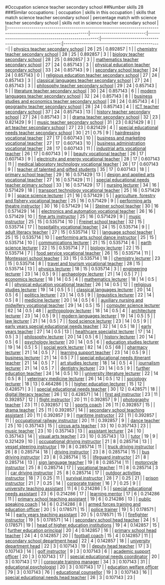 #Occupation science teacher secondary school
##Number skills 28
###Similar occupations:
| occupation                                                                                                            |   skills in this occupation |   skills that match science teacher secondary school |   percentage match with science teacher secondary school |   skills not in science teacher secondary school |
|:----------------------------------------------------------------------------------------------------------------------|----------------------------:|-----------------------------------------------------:|---------------------------------------------------------:|-------------------------------------------------:|
| [physics teacher secondary school](physics_teacher_secondary_school.md)                                               |                          26 |                                                   25 |                                                 0.892857 |                                                1 |
| [chemistry teacher secondary school](chemistry_teacher_secondary_school.md)                                           |                          28 |                                                   25 |                                                 0.892857 |                                                3 |
| [biology teacher secondary school](biology_teacher_secondary_school.md)                                               |                          28 |                                                   25 |                                                 0.892857 |                                                3 |
| [mathematics teacher secondary school](mathematics_teacher_secondary_school.md)                                       |                          27 |                                                   24 |                                                 0.857143 |                                                3 |
| [physical education teacher secondary school](physical_education_teacher_secondary_school.md)                         |                          33 |                                                   24 |                                                 0.857143 |                                                9 |
| [secondary school teacher](secondary_school_teacher.md)                                                               |                          24 |                                                   24 |                                                 0.857143 |                                                0 |
| [religious education teacher secondary school](religious_education_teacher_secondary_school.md)                       |                          27 |                                                   24 |                                                 0.857143 |                                                3 |
| [classical languages teacher secondary school](classical_languages_teacher_secondary_school.md)                       |                          27 |                                                   24 |                                                 0.857143 |                                                3 |
| [philosophy teacher secondary school](philosophy_teacher_secondary_school.md)                                         |                          29 |                                                   24 |                                                 0.857143 |                                                5 |
| [literature teacher secondary school](literature_teacher_secondary_school.md)                                         |                          30 |                                                   24 |                                                 0.857143 |                                                6 |
| [modern languages teacher secondary school](modern_languages_teacher_secondary_school.md)                             |                          32 |                                                   24 |                                                 0.857143 |                                                8 |
| [business studies and economics teacher secondary school](business_studies_and_economics_teacher_secondary_school.md) |                          28 |                                                   24 |                                                 0.857143 |                                                4 |
| [geography teacher secondary school](geography_teacher_secondary_school.md)                                           |                          28 |                                                   24 |                                                 0.857143 |                                                4 |
| [ICT teacher secondary school](ICT_teacher_secondary_school.md)                                                       |                          37 |                                                   24 |                                                 0.857143 |                                               13 |
| [history teacher secondary school](history_teacher_secondary_school.md)                                               |                          27 |                                                   24 |                                                 0.857143 |                                                3 |
| [drama teacher secondary school](drama_teacher_secondary_school.md)                                                   |                          32 |                                                   23 |                                                 0.821429 |                                                9 |
| [music teacher secondary school](music_teacher_secondary_school.md)                                                   |                          31 |                                                   23 |                                                 0.821429 |                                                8 |
| [art teacher secondary school](art_teacher_secondary_school.md)                                                       |                          27 |                                                   23 |                                                 0.821429 |                                                4 |
| [special educational needs teacher secondary school](special_educational_needs_teacher_secondary_school.md)           |                          30 |                                                   21 |                                                 0.75     |                                                9 |
| [hairdressing vocational teacher](hairdressing_vocational_teacher.md)                                                 |                          27 |                                                   17 |                                                 0.607143 |                                               10 |
| [business and marketing vocational teacher](business_and_marketing_vocational_teacher.md)                             |                          27 |                                                   17 |                                                 0.607143 |                                               10 |
| [business administration vocational teacher](business_administration_vocational_teacher.md)                           |                          28 |                                                   17 |                                                 0.607143 |                                               11 |
| [industrial arts vocational teacher](industrial_arts_vocational_teacher.md)                                           |                          26 |                                                   17 |                                                 0.607143 |                                                9 |
| [beauty vocational teacher](beauty_vocational_teacher.md)                                                             |                          26 |                                                   17 |                                                 0.607143 |                                                9 |
| [electricity and energy vocational teacher](electricity_and_energy_vocational_teacher.md)                             |                          28 |                                                   17 |                                                 0.607143 |                                               11 |
| [medical laboratory technology vocational teacher](medical_laboratory_technology_vocational_teacher.md)               |                          26 |                                                   17 |                                                 0.607143 |                                                9 |
| [teacher of talented and gifted students](teacher_of_talented_and_gifted_students.md)                                 |                          35 |                                                   17 |                                                 0.607143 |                                               18 |
| [primary school teacher](primary_school_teacher.md)                                                                   |                          29 |                                                   16 |                                                 0.571429 |                                               13 |
| [design and applied arts vocational teacher](design_and_applied_arts_vocational_teacher.md)                           |                          27 |                                                   16 |                                                 0.571429 |                                               11 |
| [special educational needs teacher primary school](special_educational_needs_teacher_primary_school.md)               |                          33 |                                                   16 |                                                 0.571429 |                                               17 |
| [nursing lecturer](nursing_lecturer.md)                                                                               |                          34 |                                                   16 |                                                 0.571429 |                                               18 |
| [transport technology vocational teacher](transport_technology_vocational_teacher.md)                                 |                          25 |                                                   16 |                                                 0.571429 |                                                9 |
| [space science lecturer](space_science_lecturer.md)                                                                   |                          21 |                                                   16 |                                                 0.571429 |                                                5 |
| [agriculture, forestry and fishery vocational teacher](agriculture,_forestry_and_fishery_vocational_teacher.md)       |                          25 |                                                   16 |                                                 0.571429 |                                                9 |
| [performing arts theatre instructor](performing_arts_theatre_instructor.md)                                           |                          30 |                                                   16 |                                                 0.571429 |                                               14 |
| [Steiner school teacher](Steiner_school_teacher.md)                                                                   |                          30 |                                                   16 |                                                 0.571429 |                                               14 |
| [electronics and automation vocational teacher](electronics_and_automation_vocational_teacher.md)                     |                          26 |                                                   16 |                                                 0.571429 |                                               10 |
| [fine arts instructor](fine_arts_instructor.md)                                                                       |                          25 |                                                   16 |                                                 0.571429 |                                                9 |
| [music instructor](music_instructor.md)                                                                               |                          25 |                                                   15 |                                                 0.535714 |                                               10 |
| [Freinet school teacher](Freinet_school_teacher.md)                                                                   |                          32 |                                                   15 |                                                 0.535714 |                                               17 |
| [hospitality vocational teacher](hospitality_vocational_teacher.md)                                                   |                          24 |                                                   15 |                                                 0.535714 |                                                9 |
| [adult literacy teacher](adult_literacy_teacher.md)                                                                   |                          27 |                                                   15 |                                                 0.535714 |                                               12 |
| [language school teacher](language_school_teacher.md)                                                                 |                          25 |                                                   15 |                                                 0.535714 |                                               10 |
| [performing arts school dance instructor](performing_arts_school_dance_instructor.md)                                 |                          25 |                                                   15 |                                                 0.535714 |                                               10 |
| [communications lecturer](communications_lecturer.md)                                                                 |                          21 |                                                   15 |                                                 0.535714 |                                                6 |
| [earth science lecturer](earth_science_lecturer.md)                                                                   |                          22 |                                                   15 |                                                 0.535714 |                                                7 |
| [biology lecturer](biology_lecturer.md)                                                                               |                          22 |                                                   15 |                                                 0.535714 |                                                7 |
| [food service vocational teacher](food_service_vocational_teacher.md)                                                 |                          26 |                                                   15 |                                                 0.535714 |                                               11 |
| [Montessori school teacher](Montessori_school_teacher.md)                                                             |                          33 |                                                   15 |                                                 0.535714 |                                               18 |
| [chemistry lecturer](chemistry_lecturer.md)                                                                           |                          23 |                                                   15 |                                                 0.535714 |                                                8 |
| [travel and tourism vocational teacher](travel_and_tourism_vocational_teacher.md)                                     |                          28 |                                                   15 |                                                 0.535714 |                                               13 |
| [physics lecturer](physics_lecturer.md)                                                                               |                          18 |                                                   15 |                                                 0.535714 |                                                3 |
| [engineering lecturer](engineering_lecturer.md)                                                                       |                          23 |                                                   14 |                                                 0.5      |                                                9 |
| [archaeology lecturer](archaeology_lecturer.md)                                                                       |                          21 |                                                   14 |                                                 0.5      |                                                7 |
| [economics lecturer](economics_lecturer.md)                                                                           |                          18 |                                                   14 |                                                 0.5      |                                                4 |
| [mathematics lecturer](mathematics_lecturer.md)                                                                       |                          18 |                                                   14 |                                                 0.5      |                                                4 |
| [physical education vocational teacher](physical_education_vocational_teacher.md)                                     |                          26 |                                                   14 |                                                 0.5      |                                               12 |
| [religious studies lecturer](religious_studies_lecturer.md)                                                           |                          19 |                                                   14 |                                                 0.5      |                                                5 |
| [classical languages lecturer](classical_languages_lecturer.md)                                                       |                          20 |                                                   14 |                                                 0.5      |                                                6 |
| [politics lecturer](politics_lecturer.md)                                                                             |                          23 |                                                   14 |                                                 0.5      |                                                9 |
| [linguistics lecturer](linguistics_lecturer.md)                                                                       |                          22 |                                                   14 |                                                 0.5      |                                                8 |
| [medicine lecturer](medicine_lecturer.md)                                                                             |                          20 |                                                   14 |                                                 0.5      |                                                6 |
| [auxiliary nursing and midwifery vocational teacher](auxiliary_nursing_and_midwifery_vocational_teacher.md)           |                          29 |                                                   14 |                                                 0.5      |                                               15 |
| [computer science lecturer](computer_science_lecturer.md)                                                             |                          62 |                                                   14 |                                                 0.5      |                                               48 |
| [anthropology lecturer](anthropology_lecturer.md)                                                                     |                          18 |                                                   14 |                                                 0.5      |                                                4 |
| [architecture lecturer](architecture_lecturer.md)                                                                     |                          23 |                                                   14 |                                                 0.5      |                                                9 |
| [modern languages lecturer](modern_languages_lecturer.md)                                                             |                          19 |                                                   14 |                                                 0.5      |                                                5 |
| [law lecturer](law_lecturer.md)                                                                                       |                          21 |                                                   14 |                                                 0.5      |                                                7 |
| [food science lecturer](food_science_lecturer.md)                                                                     |                          23 |                                                   14 |                                                 0.5      |                                                9 |
| [early years special educational needs teacher](early_years_special_educational_needs_teacher.md)                     |                          32 |                                                   14 |                                                 0.5      |                                               18 |
| [early years teacher](early_years_teacher.md)                                                                         |                          27 |                                                   14 |                                                 0.5      |                                               13 |
| [healthcare specialist lecturer](healthcare_specialist_lecturer.md)                                                   |                          17 |                                                   14 |                                                 0.5      |                                                3 |
| [philosophy lecturer](philosophy_lecturer.md)                                                                         |                          20 |                                                   14 |                                                 0.5      |                                                6 |
| [history lecturer](history_lecturer.md)                                                                               |                          20 |                                                   14 |                                                 0.5      |                                                6 |
| [psychology lecturer](psychology_lecturer.md)                                                                         |                          20 |                                                   14 |                                                 0.5      |                                                6 |
| [education studies lecturer](education_studies_lecturer.md)                                                           |                          19 |                                                   14 |                                                 0.5      |                                                5 |
| [social work lecturer](social_work_lecturer.md)                                                                       |                          82 |                                                   14 |                                                 0.5      |                                               68 |
| [pharmacy lecturer](pharmacy_lecturer.md)                                                                             |                          21 |                                                   14 |                                                 0.5      |                                                7 |
| [learning support teacher](learning_support_teacher.md)                                                               |                          23 |                                                   14 |                                                 0.5      |                                                9 |
| [business lecturer](business_lecturer.md)                                                                             |                          21 |                                                   14 |                                                 0.5      |                                                7 |
| [special educational needs itinerant teacher](special_educational_needs_itinerant_teacher.md)                         |                          21 |                                                   14 |                                                 0.5      |                                                7 |
| [art studies lecturer](art_studies_lecturer.md)                                                                       |                          18 |                                                   14 |                                                 0.5      |                                                4 |
| [journalism lecturer](journalism_lecturer.md)                                                                         |                          21 |                                                   14 |                                                 0.5      |                                                7 |
| [dentistry lecturer](dentistry_lecturer.md)                                                                           |                          23 |                                                   14 |                                                 0.5      |                                                9 |
| [further education teacher](further_education_teacher.md)                                                             |                          24 |                                                   14 |                                                 0.5      |                                               10 |
| [university literature lecturer](university_literature_lecturer.md)                                                   |                          22 |                                                   14 |                                                 0.5      |                                                8 |
| [veterinary medicine lecturer](veterinary_medicine_lecturer.md)                                                       |                          26 |                                                   14 |                                                 0.5      |                                               12 |
| [sociology lecturer](sociology_lecturer.md)                                                                           |                          18 |                                                   13 |                                                 0.464286 |                                                5 |
| [higher education lecturer](higher_education_lecturer.md)                                                             |                          15 |                                                   12 |                                                 0.428571 |                                                3 |
| [special educational needs teacher](special_educational_needs_teacher.md)                                             |                          30 |                                                   12 |                                                 0.428571 |                                               18 |
| [digital literacy teacher](digital_literacy_teacher.md)                                                               |                          26 |                                                   12 |                                                 0.428571 |                                               14 |
| [first aid instructor](first_aid_instructor.md)                                                                       |                          23 |                                                   11 |                                                 0.392857 |                                               12 |
| [flight instructor](flight_instructor.md)                                                                             |                          20 |                                                   11 |                                                 0.392857 |                                                9 |
| [photography teacher](photography_teacher.md)                                                                         |                          23 |                                                   11 |                                                 0.392857 |                                               12 |
| [sports coach](sports_coach.md)                                                                                       |                          26 |                                                   11 |                                                 0.392857 |                                               15 |
| [drama teacher](drama_teacher.md)                                                                                     |                          25 |                                                   11 |                                                 0.392857 |                                               14 |
| [secondary school teaching assistant](secondary_school_teaching_assistant.md)                                         |                          20 |                                                   11 |                                                 0.392857 |                                                9 |
| [maritime instructor](maritime_instructor.md)                                                                         |                          22 |                                                   11 |                                                 0.392857 |                                               11 |
| [occupational railway instructor](occupational_railway_instructor.md)                                                 |                          20 |                                                   11 |                                                 0.392857 |                                                9 |
| [dance teacher](dance_teacher.md)                                                                                     |                          25 |                                                   10 |                                                 0.357143 |                                               15 |
| [circus arts teacher](circus_arts_teacher.md)                                                                         |                          33 |                                                   10 |                                                 0.357143 |                                               23 |
| [music teacher](music_teacher.md)                                                                                     |                          23 |                                                   10 |                                                 0.357143 |                                               13 |
| [assistant lecturer](assistant_lecturer.md)                                                                           |                          24 |                                                   10 |                                                 0.357143 |                                               14 |
| [visual arts teacher](visual_arts_teacher.md)                                                                         |                          23 |                                                   10 |                                                 0.357143 |                                               13 |
| [tutor](tutor.md)                                                                                                     |                          19 |                                                    9 |                                                 0.321429 |                                               10 |
| [occupational driving instructor](occupational_driving_instructor.md)                                                 |                          21 |                                                    8 |                                                 0.285714 |                                               13 |
| [vessel steering instructor](vessel_steering_instructor.md)                                                           |                          19 |                                                    8 |                                                 0.285714 |                                               11 |
| [truck driving instructor](truck_driving_instructor.md)                                                               |                          26 |                                                    8 |                                                 0.285714 |                                               18 |
| [driving instructor](driving_instructor.md)                                                                           |                          23 |                                                    8 |                                                 0.285714 |                                               15 |
| [bus driving instructor](bus_driving_instructor.md)                                                                   |                          23 |                                                    8 |                                                 0.285714 |                                               15 |
| [lifeguard instructor](lifeguard_instructor.md)                                                                       |                          21 |                                                    8 |                                                 0.285714 |                                               13 |
| [sign language teacher](sign_language_teacher.md)                                                                     |                          19 |                                                    8 |                                                 0.285714 |                                               11 |
| [motorcycle instructor](motorcycle_instructor.md)                                                                     |                          25 |                                                    8 |                                                 0.285714 |                                               17 |
| [vocational teacher](vocational_teacher.md)                                                                           |                          11 |                                                    8 |                                                 0.285714 |                                                3 |
| [car driving instructor](car_driving_instructor.md)                                                                   |                          25 |                                                    8 |                                                 0.285714 |                                               17 |
| [outdoor activities instructor](outdoor_activities_instructor.md)                                                     |                          18 |                                                    7 |                                                 0.25     |                                               11 |
| [survival instructor](survival_instructor.md)                                                                         |                          28 |                                                    7 |                                                 0.25     |                                               21 |
| [prison instructor](prison_instructor.md)                                                                             |                          21 |                                                    7 |                                                 0.25     |                                               14 |
| [corporate trainer](corporate_trainer.md)                                                                             |                          16 |                                                    7 |                                                 0.25     |                                                9 |
| [university teaching assistant](university_teaching_assistant.md)                                                     |                          11 |                                                    6 |                                                 0.214286 |                                                5 |
| [special educational needs assistant](special_educational_needs_assistant.md)                                         |                          23 |                                                    6 |                                                 0.214286 |                                               17 |
| [learning mentor](learning_mentor.md)                                                                                 |                          17 |                                                    6 |                                                 0.214286 |                                               11 |
| [primary school teaching assistant](primary_school_teaching_assistant.md)                                             |                          19 |                                                    6 |                                                 0.214286 |                                               13 |
| [public speaking coach](public_speaking_coach.md)                                                                     |                          14 |                                                    6 |                                                 0.214286 |                                                8 |
| [armed forces training and education officer](armed_forces_training_and_education_officer.md)                         |                          20 |                                                    5 |                                                 0.178571 |                                               15 |
| [police trainer](police_trainer.md)                                                                                   |                          19 |                                                    5 |                                                 0.178571 |                                               14 |
| [early years teaching assistant](early_years_teaching_assistant.md)                                                   |                          20 |                                                    5 |                                                 0.178571 |                                               15 |
| [firefighter instructor](firefighter_instructor.md)                                                                   |                          19 |                                                    5 |                                                 0.178571 |                                               14 |
| [secondary school head teacher](secondary_school_head_teacher.md)                                                     |                          24 |                                                    5 |                                                 0.178571 |                                               19 |
| [head of higher education institutions](head_of_higher_education_institutions.md)                                     |                          19 |                                                    4 |                                                 0.142857 |                                               15 |
| [further education principal](further_education_principal.md)                                                         |                          20 |                                                    4 |                                                 0.142857 |                                               16 |
| [primary school head teacher](primary_school_head_teacher.md)                                                         |                          24 |                                                    4 |                                                 0.142857 |                                               20 |
| [football coach](football_coach.md)                                                                                   |                          15 |                                                    4 |                                                 0.142857 |                                               11 |
| [secondary school department head](secondary_school_department_head.md)                                               |                          22 |                                                    4 |                                                 0.142857 |                                               18 |
| [university department head](university_department_head.md)                                                           |                          22 |                                                    3 |                                                 0.107143 |                                               19 |
| [deputy head teacher](deputy_head_teacher.md)                                                                         |                          17 |                                                    3 |                                                 0.107143 |                                               14 |
| [golf instructor](golf_instructor.md)                                                                                 |                           9 |                                                    3 |                                                 0.107143 |                                                6 |
| [academic support officer](academic_support_officer.md)                                                               |                          20 |                                                    3 |                                                 0.107143 |                                               17 |
| [special educational needs coordinator](special_educational_needs_coordinator.md)                                     |                          20 |                                                    3 |                                                 0.107143 |                                               17 |
| [corporate training manager](corporate_training_manager.md)                                                           |                          34 |                                                    3 |                                                 0.107143 |                                               31 |
| [educational psychologist](educational_psychologist.md)                                                               |                          20 |                                                    3 |                                                 0.107143 |                                               17 |
| [education welfare officer](education_welfare_officer.md)                                                             |                          79 |                                                    3 |                                                 0.107143 |                                               76 |
| [educational counsellor](educational_counsellor.md)                                                                   |                          19 |                                                    3 |                                                 0.107143 |                                               16 |
| [special educational needs head teacher](special_educational_needs_head_teacher.md)                                   |                          26 |                                                    3 |                                                 0.107143 |                                               23 |
